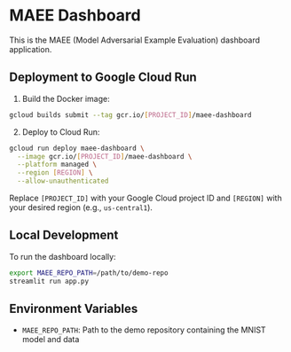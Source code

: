 # MAEE Dashboard

This is the MAEE (Model Adversarial Example Evaluation) dashboard application.

## Deployment to Google Cloud Run

1. Build the Docker image:
```bash
gcloud builds submit --tag gcr.io/[PROJECT_ID]/maee-dashboard
```

2. Deploy to Cloud Run:
```bash
gcloud run deploy maee-dashboard \
  --image gcr.io/[PROJECT_ID]/maee-dashboard \
  --platform managed \
  --region [REGION] \
  --allow-unauthenticated
```

Replace `[PROJECT_ID]` with your Google Cloud project ID and `[REGION]` with your desired region (e.g., `us-central1`).

## Local Development

To run the dashboard locally:

```bash
export MAEE_REPO_PATH=/path/to/demo-repo
streamlit run app.py
```

## Environment Variables

- `MAEE_REPO_PATH`: Path to the demo repository containing the MNIST model and data 